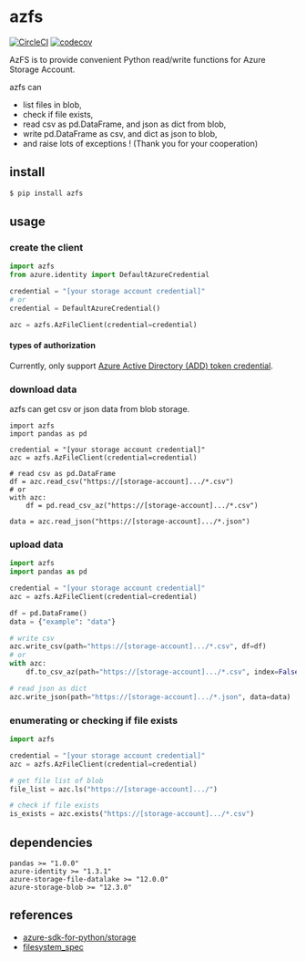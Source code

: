 # azfs

[![CircleCI](https://circleci.com/gh/gsy0911/azfs.svg?style=svg&circle-token=ccd8e1ece489b247bcaac84861ae725b0f89a605)](https://circleci.com/gh/gsy0911/azfs)
[![codecov](https://codecov.io/gh/gsy0911/azfs/branch/master/graph/badge.svg)](https://codecov.io/gh/gsy0911/azfs)

AzFS is to provide convenient Python read/write functions for Azure Storage Account.

azfs can

* list files in blob,
* check if file exists,
* read csv as pd.DataFrame, and json as dict from blob,
* write pd.DataFrame as csv, and dict as json to blob,
* and raise lots of exceptions ! (Thank you for your cooperation)

## install

```bash
$ pip install azfs
```

## usage

### create the client

```python
import azfs
from azure.identity import DefaultAzureCredential

credential = "[your storage account credential]"
# or
credential = DefaultAzureCredential()

azc = azfs.AzFileClient(credential=credential)
```

#### types of authorization

Currently, only support [Azure Active Directory (ADD) token credential](https://docs.microsoft.com/azure/storage/common/storage-auth-aad).


### download data

azfs can get csv or json data from blob storage.

```
import azfs
import pandas as pd

credential = "[your storage account credential]"
azc = azfs.AzFileClient(credential=credential)

# read csv as pd.DataFrame
df = azc.read_csv("https://[storage-account].../*.csv")
# or
with azc:
    df = pd.read_csv_az("https://[storage-account].../*.csv")

data = azc.read_json("https://[storage-account].../*.json")
```

### upload data

```python
import azfs
import pandas as pd

credential = "[your storage account credential]"
azc = azfs.AzFileClient(credential=credential)

df = pd.DataFrame()
data = {"example": "data"}

# write csv
azc.write_csv(path="https://[storage-account].../*.csv", df=df)
# or
with azc:
    df.to_csv_az(path="https://[storage-account].../*.csv", index=False)

# read json as dict
azc.write_json(path="https://[storage-account].../*.json", data=data)
```

### enumerating or checking if file exists

```python
import azfs

credential = "[your storage account credential]"
azc = azfs.AzFileClient(credential=credential)

# get file list of blob
file_list = azc.ls("https://[storage-account].../")

# check if file exists
is_exists = azc.exists("https://[storage-account].../*.csv")
```


## dependencies

```
pandas >= "1.0.0"
azure-identity >= "1.3.1"
azure-storage-file-datalake >= "12.0.0"
azure-storage-blob >= "12.3.0"
```

## references

* [azure-sdk-for-python/storage](https://github.com/Azure/azure-sdk-for-python/tree/master/sdk/storage)
* [filesystem_spec](https://github.com/intake/filesystem_spec)